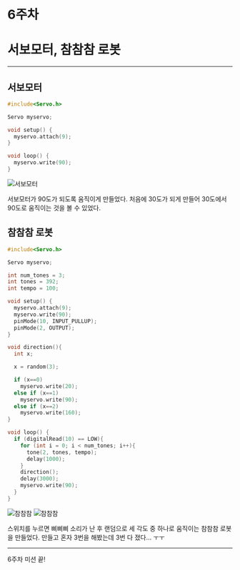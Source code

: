 # 6주차
# 서보모터, 참참참 로봇
- - -
## 서보모터
```cpp
#include<Servo.h>

Servo myservo;

void setup() {
  myservo.attach(9);
}

void loop() {
  myservo.write(90);
}
```
![서보모터](https://user-images.githubusercontent.com/101939694/168378366-afa65022-bd44-4fc0-9a6e-f80b20999206.gif)

서보모터가 90도가 되도록 움직이게 만들었다.
처음에 30도가 되게 만들어 30도에서 90도로 움직이는 것을 볼 수 있었다.

## 참참참 로봇
```cpp
#include<Servo.h>

Servo myservo;

int num_tones = 3;
int tones = 392;
int tempo = 100;

void setup() {
  myservo.attach(9);
  myservo.write(90);
  pinMode(10, INPUT_PULLUP);
  pinMode(2, OUTPUT);
}

void direction(){
  int x;

  x = random(3);

  if (x==0)
    myservo.write(20);
  else if (x==1)
    myservo.write(90);
  else if (x==2)
    myservo.write(160);
}

void loop() {
  if (digitalRead(10) == LOW){
    for (int i = 0; i < num_tones; i++){
      tone(2, tones, tempo);
      delay(1000);
    }
    direction();
    delay(3000);
    myservo.write(90);
  }
}
```
![참참참](https://user-images.githubusercontent.com/101939694/168376940-a1e7d435-6693-4c32-8dbe-adf0c786156b.jpg)
![참참참](https://user-images.githubusercontent.com/101939694/168378740-5f95ded7-1b0e-4aad-ab0f-d2b298ffb5a9.gif)

스위치를 누르면 삐삐삐 소리가 난 후 랜덤으로 세 각도 중 하나로 움직이는 참참참 로봇을 만들었다.
만들고 혼자 3번을 해봤는데 3번 다 졌다... ㅜㅜ

- - -
6주차 미션 끝!

